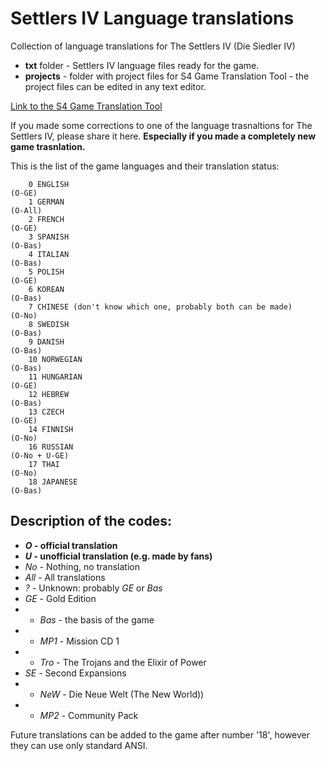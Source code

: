 # Settlers IV Language translations
Collection of language translations for The Settlers IV (Die Siedler IV)

- **txt** folder - Settlers IV language files ready for the game.
- **projects** - folder with project files for S4 Game Translation Tool - the project files can be edited in any text editor.

[Link to the S4 Game Translation Tool](https://pawex3.blogspot.com/2019/01/the-settlers-iv-game-translation-tool.html)

If you made some corrections to one of the language trasnaltions for The Settlers IV, please share it here. **Especially if you made a completely new game trasnlation.**

This is the list of the game languages and their translation status:

        0 ENGLISH                                                        (O-GE)
        1 GERMAN                                                         (O-All)
        2 FRENCH                                                         (O-GE)
        3 SPANISH                                                        (O-Bas)
        4 ITALIAN                                                        (O-Bas)
        5 POLISH                                                         (O-GE)
        6 KOREAN                                                         (O-Bas)
        7 CHINESE (don't know which one, probably both can be made)      (O-No)
        8 SWEDISH                                                        (O-Bas)
        9 DANISH                                                         (O-Bas)
        10 NORWEGIAN                                                     (O-Bas)
        11 HUNGARIAN                                                     (O-GE)
        12 HEBREW                                                        (O-Bas)
        13 CZECH                                                         (O-GE)
        14 FINNISH                                                       (O-No)
        16 RUSSIAN                                                       (O-No + U-GE)
        17 THAI                                                          (O-No)
        18 JAPANESE                                                      (O-Bas)
        
        
        
## Description of the codes:
- ***O* - official translation**
- ***U* - unofficial translation (e.g. made by fans)**
- *No* - Nothing, no translation
- *All* - All translations
- *?* - Unknown: probably *GE* or *Bas*
- *GE* - Gold Edition
- - *Bas* - the basis of the game
- - *MP1* - Mission CD 1
- - *Tro* - The Trojans and the Elixir of Power
- *SE* - Second Expansions
- - *NeW* -  Die Neue Welt (The New World))
- - *MP2* - Community Pack


Future translations can be added to the game after number '18', however they can use only standard ANSI.
